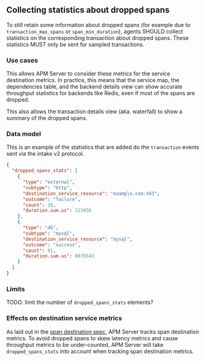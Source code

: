 ## Collecting statistics about dropped spans

To still retain some information about dropped spans (for example due to `transaction_max_spans` or `span_min_duration`),
agents SHOULD collect statistics on the corresponding transaction about dropped spans.
These statistics MUST only be sent for sampled transactions.

### Use cases

This allows APM Server to consider these metrics for the service destination metrics.
In practice,
this means that the service map, the dependencies table,
and the backend details view can show accurate throughput statistics for backends like Redis,
even if most of the spans are dropped.

This also allows the transaction details view (aka. waterfall) to show a summary of the dropped spans.

### Data model

This is an example of the statistics that are added do the `transaction` events sent via the intake v2 protocol.

```json
{
  "dropped_spans_stats": [
    {
      "type": "external",
      "subtype": "http",
      "destination_service_resource": "example.com:443",
      "outcome": "failure",
      "count": 28,
      "duration.sum.us": 123456
    },
    {
      "type": "db",
      "subtype": "mysql",
      "destination_service_resource": "mysql",
      "outcome": "success",
      "count": 81,
      "duration.sum.us": 9876543
    }
  ]
}
```

### Limits
TODO: limit the number of `dropped_spans_stats` elements?

### Effects on destination service metrics

As laid out in the [span destination spec](tracing-spans-destination.md#contextdestinationserviceresource),
APM Server tracks span destination metrics.
To avoid dropped spans to skew latency metrics and cause throughput metrics to be under-counted,
APM Server will take `dropped_spans_stats` into account when tracking span destination metrics.